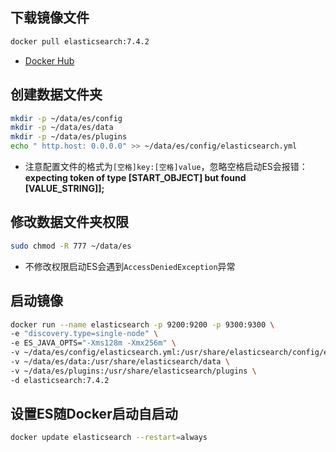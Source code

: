 

## 下载镜像文件

```bash
docker pull elasticsearch:7.4.2
```

- [Docker Hub](https://hub.docker.com/_/elasticsearch/)



## 创建数据文件夹

```bash
mkdir -p ~/data/es/config
mkdir -p ~/data/es/data
mkdir -p ~/data/es/plugins
echo " http.host: 0.0.0.0" >> ~/data/es/config/elasticsearch.yml
```

- 注意配置文件的格式为`[空格]key:[空格]value`，忽略空格启动ES会报错：**expecting token of type [START_OBJECT] but found [VALUE_STRING]];** 

## 修改数据文件夹权限

```bash
sudo chmod -R 777 ~/data/es
```

- 不修改权限启动ES会遇到`AccessDeniedException`异常

## 启动镜像

```bash
docker run --name elasticsearch -p 9200:9200 -p 9300:9300 \
-e "discovery.type=single-node" \
-e ES_JAVA_OPTS="-Xms128m -Xmx256m" \
-v ~/data/es/config/elasticsearch.yml:/usr/share/elasticsearch/config/elasticsearch.yml \
-v ~/data/es/data:/usr/share/elasticsearch/data \
-v ~/data/es/plugins:/usr/share/elasticsearch/plugins \
-d elasticsearch:7.4.2
```



## 设置ES随Docker启动自启动

```bash
docker update elasticsearch --restart=always
```

